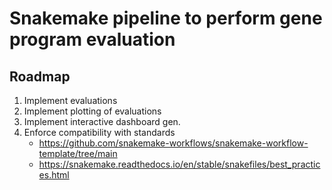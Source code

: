# Snakemake pipeline to perform gene program evaluation

## Roadmap
1. Implement evaluations
2. Implement plotting of evaluations
3. Implement interactive dashboard gen.
4. Enforce compatibility with standards
    * https://github.com/snakemake-workflows/snakemake-workflow-template/tree/main
    * https://snakemake.readthedocs.io/en/stable/snakefiles/best_practices.html
